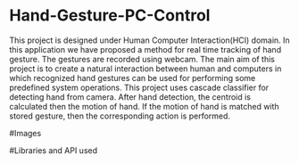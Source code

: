 # Hand-Gesture-PC-Control
This project is designed under Human Computer Interaction(HCI) domain. In this application we have proposed a method for real time tracking of hand gesture. The gestures are recorded using webcam. The main aim of this project is to create a natural interaction between human and computers in which recognized hand gestures can be used for performing some predefined system operations. This project uses cascade classifier for detecting hand from camera. After hand detection, the centroid is calculated then the motion of hand. If the motion of hand is matched with stored gesture, then the corresponding action is performed. 

#Images

#Libraries and API used
